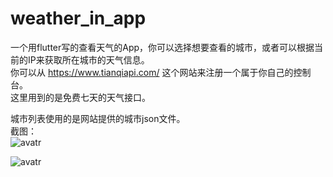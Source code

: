 # weather_in_app
一个用flutter写的查看天气的App，你可以选择想要查看的城市，或者可以根据当前的IP来获取所在城市的天气信息。  
你可以从 https://www.tianqiapi.com/  这个网站来注册一个属于你自己的控制台。  
这里用到的是免费七天的天气接口。

城市列表使用的是网站提供的城市json文件。  
截图：  
![avatr](https://github.com/ZTWave/weather_in_app/sceenshot/s_01.png)

![avatr](https://github.com/ZTWave/weather_in_app/sceenshot/s_02.png)